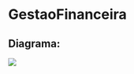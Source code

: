 # GestaoFinanceira

## Diagrama:

<img src="https://lh3.googleusercontent.com/DHfU-uRocB1riFZY4iTxCpMQs9F0l4w2OiRO9EUbRN6UeP_G-TIztYWh1zEZ-3wMyTwab7eXFhqMnVIShE40jBwF4LV9RcOqYanKdtXuqthXjNf0iucyRgvry_soy8KTWZCHW0L0YeCmcLDUXb7Er7drgnqwcw-jl91HFJKb5n9iqRefXDdu8fUwvmpahtr9e80HJSyfaNpcYCRpVaj2uxHhBkDH60uy8sD-MQY7siIN1HrColSTGeAO6nbFlqiW-AH-Qt4tg9Ey-KeT_NKDtY5eSmVels2WMOqZxaYqawqWk77dMQc4YZYh65umvOz7DUi6oP4vvFB3brDY6meGxKdR7y5Pak5NQB_E3CjBY1hmtDGg3-GTlywXuXL7YBHKdMq22lGKN98d4OfQMQPHtCQ3K5pgYmNECGxQ3nuZGukWhO0wn5AipafxrMkZB9D3v_L8lOLRKMeQxXWGAtdJxm_meoh8fWqSTf7auuVNKohwz5kMhvY8ryJwg3TmRA8Il8lD2DdM9FDA70sudHkIR_HBb1I2uW8CWOZr8znJGQjFs6eXC-0zLjEIAbD-ucd8_MgsubybintNy18mMN2ws9ZGPxYGlOa2Vs8gX92bISeGGkOENXuCuqG0jGyVlYTVoSElwzcgsH9My-CseoofzuQxsCq6Ge2MDv6Vyr6Qvj0mj4-o3DLTE3sjF5xTpugF3uFCeOfK-IQTmGETFTYEVBJryp_WTewbj5Aia_Z56zMddXNFUvqOqNJ7_F5qjfpqgNpY1125eO37SDAbQ9kucH1c3JvE47e79M_vamBUwpt1H_tHR7Fqal--h58Annjxu8fKbPkeVg3pqD3RNIbbbj7J7YaiVZS1k9Z34HpWxl7WTfJbW-I7pMzrRzWX8r2Co0RYTrmAlKskqjOi5goFnfzWAgKjbcAJUehoMn8=w711-h288-s-no?authuser=0">
